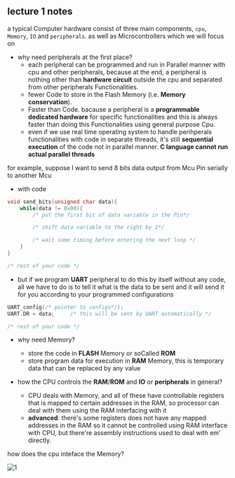 ## lecture 1 notes

a typical Computer hardware consist of three main components, ```cpu```, ```Memory```, ```IO``` and ```peripherals```. as well as Microcontrollers which we will focus on

* why need peripherals at the first place?
    * each peripheral can be programmed and run in Parallel manner with cpu and other peripherals, because at the end, a peripheral is nothing other than **hardware circuit** outside the cpu and separated from other peripherals Functionalities.
    * fewer Code to store in the Flash Memory (i.e. **Memory conservation**).
    * Faster than Code. bacause a peripheral is a **programmable dedicated hardware** for specific functionalities and this is always faster than doing this Functionalities using general purpose Cpu.
     * even if we use real time operating system to handle perihperals functionalities with code in separate threads, it's still **sequential execution** of the code not in parallel manner. **C language cannot run actual parallel threads**

for example, suppose I want to send 8 bits data output from Mcu Pin serially to another Mcu
* with code
```c 
void send_bits(unsigned char data){
    while(data != 0x00){
        /* put the first bit of data variable in the Pin*/

        /* shift data variable to the right by 1*/

        /* wait some timing before entering the next loop */
    }
}

/* rest of your code */
```
* but if we program **UART** peripheral to do this by itself without any code, all we have to do is to tell it what is the data to be sent and it will send it for you according to your programmed configurations
```c
UART_config(/* pointer to configs*/);
UART.DR = data;     /* this will be sent by UART automatically */

/* rest of your code */
```

* why need Memory?
    * store the code in **FLASH** Memory or soCalled **ROM**
    * store program data for execution in **RAM** Memory, this is temporary data that can be replaced by any value

* how the CPU controls the **RAM**/**ROM** and **IO** or **peripherals** in general?
    * CPU deals with Memory, and all of these have controllable registers that is mapped to certain addresses in the RAM, so processor can deal with them using the RAM interfacing with it
    * **advanced**: there's some registers does not have any mapped addresses in the RAM so it cannot be controlled using RAM interface with CPU, but there're assembly instructions used to deal with em' directly.

how does the cpu inteface the Memory?

![1]("figures/1.png")